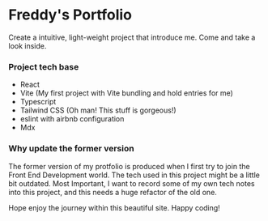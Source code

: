 # Freddy's Portfolio

Create a intuitive, light-weight project that introduce me. Come and take a look inside.

### Project tech base
- React
- Vite (My first project with Vite bundling and hold entries for me)
- Typescript
- Tailwind CSS (Oh man! This stuff is gorgeous!)
- eslint with airbnb configuration
- Mdx

### Why update the former version
The former version of my protfolio is produced when I first try to join the Front End Development world. The tech used in this project might be a little bit outdated. Most Important, I want to record some of my own tech notes into this project, and this needs a huge refactor of the old one.

Hope enjoy the journey within this beautiful site. Happy coding!